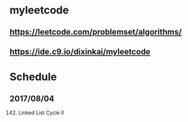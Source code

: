 # **myleetcode**

https://leetcode.com/problemset/algorithms/
---
https://ide.c9.io/dixinkai/myleetcode
---

# Schedule

2017/08/04 
---
142. Linked List Cycle II
